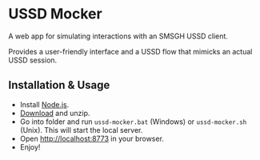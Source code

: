 # USSD Mocker

A web app for simulating interactions with an SMSGH USSD client.

Provides a user-friendly interface and a USSD flow that mimicks an actual USSD session.

## Installation & Usage

* Install [Node.js](http://nodejs.org).
* [Download](https://github.com/smsgh/ussd-mocker/archive/master.zip) and unzip.
* Go into folder and run `ussd-mocker.bat` (Windows) or `ussd-mocker.sh` (Unix). This will start the local server.
* Open [http://localhost:8773](http://localhost:8773) in your browser.
* Enjoy!
